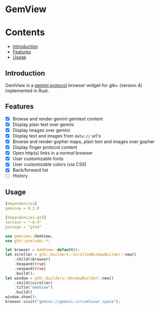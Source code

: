 # GemView
Contents
========
- [Introduction](#introduction)
- [Features](#features)
- [Usage](#usage)
## Introduction
GemView is a [gemini protocol](https://gemini.circumlunar.space/) browser widget
for gtk+ (version 4) implemented in Rust.
## Features
- [x] Browse and render gemini gemtext content
- [x] Display plain text over gemini
- [x] Display images over gemini
- [x] Display text and images from `data://` url's
- [x] Browse and render gopher maps, plain text and images over gopher
- [x] Display finger protocol content
- [x] Open http(s) links in a *normal* browser
- [x] User customizable fonts
- [x] User customizable colors (via CSS)
- [x] Back/forward list
- [ ] History

## Usage
```Yaml
[dependencies]
gemview = 0.2.0

[dependencies.gtk]
version = "~0.4"
package = "gtk4"
```
```Rust
use gemview::GemView;
use gtk::prelude::*;

let browser = GemView::default();
let scroller = gtk::builders::ScrolledWindowBuilder::new()
    .child(&browser)
    .hexpand(true)
    .vexpand(true)
    .build();
let window = gtk::builders::WindowBuilder::new()
    .child(&scroller)
    .title("GemView")
    .build()
window.show();
browser.visit("gemini://gemini.circumlunar.space");
```
